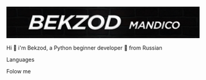 ![Header](https://github.com/mandico21/mandico21/blob/main/assets/logo.jpg)

Hi 👋 i'm Bekzod, a Python beginner developer 📡 from Russian

Languages

Folow me
